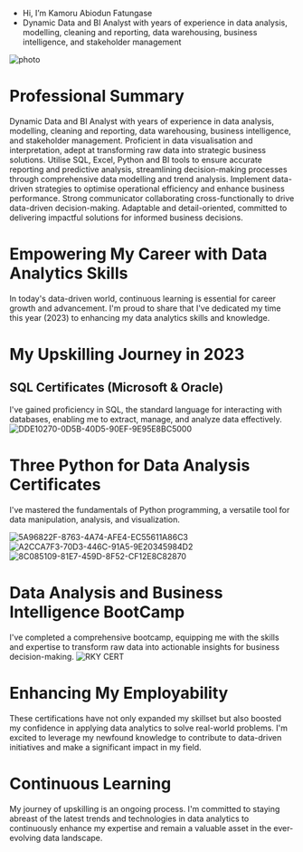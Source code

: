 - Hi, I’m Kamoru Abiodun Fatungase
- Dynamic Data and BI Analyst with years of experience in data analysis, modelling, cleaning and reporting, data warehousing, business intelligence, and stakeholder management


![photo](https://github.com/Projects-Analysis/About-Me/assets/149543175/9a61c222-8374-4aeb-9303-3ba770245c78)






# Professional Summary
Dynamic Data and BI Analyst with years of experience in data analysis, modelling, cleaning and reporting, data warehousing, business intelligence, and stakeholder management. Proficient in data visualisation and interpretation, adept at transforming raw data into strategic business solutions. Utilise SQL, Excel, Python and BI tools to ensure accurate reporting and predictive analysis, streamlining decision-making processes through comprehensive data modelling and trend analysis. Implement data-driven strategies to optimise operational efficiency and enhance business performance. Strong communicator collaborating cross-functionally to drive data-driven decision-making. Adaptable and detail-oriented, committed to delivering impactful solutions for informed business decisions.

# Empowering My Career with Data Analytics Skills

In today's data-driven world, continuous learning is essential for career growth and advancement. I'm proud to share that I've dedicated my time this year (2023) to enhancing my data analytics skills and knowledge.

# My Upskilling Journey in 2023 

## SQL Certificates (Microsoft & Oracle)
I've gained proficiency in SQL, the standard language for interacting with databases, enabling me to extract, manage, and analyze data effectively.
![DDE10270-0D5B-40D5-90EF-9E95E8BC5000](https://github.com/Projects-Analysis/About-Me/assets/149543175/2e87b050-551b-45a4-875e-c54d7c03597a)


# Three Python for Data Analysis Certificates
I've mastered the fundamentals of Python programming, a versatile tool for data manipulation, analysis, and visualization.


![5A96822F-8763-4A74-AFE4-EC55611A86C3](https://github.com/Projects-Analysis/About-Me/assets/149543175/ecf960c8-466b-4e41-a5c4-b4ccf5fc3292)
![A2CCA7F3-70D3-446C-91A5-9E20345984D2](https://github.com/Projects-Analysis/About-Me/assets/149543175/efaeec39-b442-4bfa-a370-b14ceae28a59)
![8C085109-81E7-459D-8F52-CF12E8C82870](https://github.com/Projects-Analysis/About-Me/assets/149543175/36781424-8a1b-47f1-a400-8cc35989f5e4)

# Data Analysis and Business Intelligence BootCamp
I've completed a comprehensive bootcamp, equipping me with the skills and expertise to transform raw data into actionable insights for business decision-making.
![RKY CERT](https://github.com/Projects-Analysis/About-Me/assets/149543175/1b2bda2a-9c30-499c-962d-37d2335ab5b2)



# Enhancing My Employability
These certifications have not only expanded my skillset but also boosted my confidence in applying data analytics to solve real-world problems. I'm excited to leverage my newfound knowledge to contribute to data-driven initiatives and make a significant impact in my field.



# Continuous Learning
My journey of upskilling is an ongoing process. I'm committed to staying abreast of the latest trends and technologies in data analytics to continuously enhance my expertise and remain a valuable asset in the ever-evolving data landscape.
